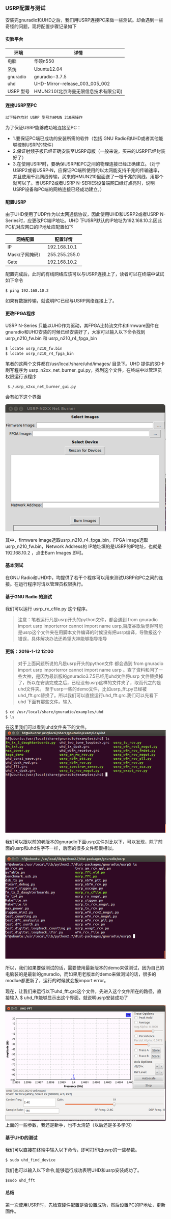 ### USRP配置与测试
安装完gnuradio和UHD之后，我们用USRP连接PC来做一些测试。却会遇到一些奇怪的问题，现将配置步骤记录如下
#### 实验平台
|环境 | 详情|
|-----|-----|
|电脑 |华硕n550|
|系统 | Ubuntu12.04|
|gnuradio | gnuradio-3.7.5|
|uhd |	UHD-Mirror-release_003_005_002|
|USRP 型号 |	HMUN210(北京海曼无限信息技术有限公司)|
#### 连接USRP至PC
```
以下操作均对 USRP 型号为HMUN 210来操作
```
为了保证USRP能够成功地连接至PC：
* 1.要保证PC端已成功的安装所需的软件（包括 GNU Radio和UHD或者其他能够控制USRP的软件）
* 2.保证射频子板已经正确安装至USRP母版（一般来说，买来的USRP已经封装好了）
* 3.在使用USRP时，要确保USRP和PC之间的物理连接已经正确建立。（对于USRP2或者USRP-N，应保证PC端所使用的以太网能支持千兆的传输速率，并且使用千兆网线传输，买来的HMUN210里面送了一根千兆的网线，用那个就可以了。当USRP2或者USRP N-SERIES设备端网口绿灯点亮时，说明USRP设备和PC端的网络连接已经成功建立。）
#### 配置USRP
由于UHD使用了UDP作为以太网通信协议，因此使用UHD和USRP2或者USRP N-Series时，应更改PC端IP地址。UHD 下USRP默认的IP地址为192.168.10.2.因此PC机对应网口的IP地址应配置如下

|网络配置 | 配置详情|
|----|--------|
|IP | 192.168.10.1|
|Mask(子网掩码） | 255.255.255.0|
|Gate | 192.168.10.2|

配置完成后，此时的有线网络应该可以与USRP连接上了，读者可以在终端中试试如下命令
```Shell
$ ping 192.168.10.2
```
如果有数据传输，就说明PC已经与USRP网络连接上了。
#### 更改FPGA程序
USRP N-Series 只能以UHD作为驱动，其FPGA比特流文件和firmware固件在gnuradio和UHD安装的时候已经安装好了，大家可以输入以下命令找到 usrp_n210_fw.bin 和 usrp_n210_r4_fpga_bin
```Shell
$ locate usrp_n210_fw.bin 
$ locate usrp_n210_r4_fpga_bin
```
笔者的这两个文件都在/usr/local/share/uhd/images/ 目录下。UHD 提供的SD卡刷写程序为 usrp_n2xx_net_burner_gui.py，找到这个文件，在终端中以管理员权限运行该程序
```Shell
 $./usrp_n2xx_net_burner_gui.py
 ```
 会有如下这个界面
 
 ![1](/images/usrp_s_1.png)
 
 其中，firmware Image选取usrp_n210_r4_fpga_bin，FPGA image选取 usrp_n210_fw.bin，Network Address的 IP地址填的是USRP的IP地址，也就是 192.168.10.2 ，点击Burn Images 即可。
#### 基本测试
在GNU Radio和UHD中，均提供了若干个程序可以用来测试USRP和PC之间的连接。在运行程序时请以管理员权限执行。
#### 基于GNU Radio 的测试
我们可以运行 usrp_rx_cfile.py 这个程序。
>注意：笔者运行凡是usrp开头的python文件，都会遇到 from gnuradio import usrp importerror cannot import name usrp,百度谷歌后觉得可能是usrp这个文件夹在用脚本文件编译的时候没有把usrp编译，导致报这个错误，具体解决办法还希望大神能够指导指导
#### 更新：2016-1-12 12:00
>对于上面问题所说的凡是usrp开头的python文件 都会遇到 from gnuradio import usrp importerror cannot import name usrp 。查了资料和问了一些大神，是因为最新版的gnuradio3.7.5已经用uhd文件将usrp 文件替换掉了，所以在安装完成之后，已经没有usrp这样的文件夹了，取而代之的是uhd文件夹。
至于usrp一些的demo文件，比如usrp_fft.py已经被uhd_fft.grc替换了。所以我们可以直接运行uhd_fft.grc.我们可以先看下uhd 下面有那些文件。输入
```Shell
$ cd /usr/local/share/gnuradio/examples/uhd 
$ ls
 ```
 在这里我们可以看到uhd文件夹下的文件。
 ![2](/images/usrp_s_2.png)
 
 我们可以跟以前的老版本的gnuradio下面usrp文件对比以下，可以发现，除了前面的usrp和uhd名字不一样，后面的很多文件都很相似。
 
 ![3](/images/usrp_s_3.png)
 
 所以，我们如果要做测试的话，需要使用最新版本的demo来做测试，因为自己的电脑装的是最新的gnuradio，而如果用老版本的demo来做测试的话，很多的modlue都更新了，运行的时候就会报import error。
 
 现在，让我们来运行以下uhd_fft.grc这个文件，先进入这个文件所在的路径，直接输入 $ uhd_fft能够显示出这个界面，就说明usrp安装成功了
 
 ![4](/images/usrp_s_4.png)
 上面的一些参数，我还是新手，也不太清楚（以后还是多多学习）
 #### 基于UHD的测试
 我们可以直接在终端中输入以下命令，即可打印出usrp的一些参数。
 ```Shell
 $ sudo uhd_find_device
 ```
 我们也可以输入以下命令,能够运行成功表明UHD和usrp安装成功了。
 ```Shell
 $sudo uhd_fft
 ```
 #### 总结
 第一次使用USRP时，先检查硬件配置是否设置成功，然后设置PC的IP地址，更新固件。
